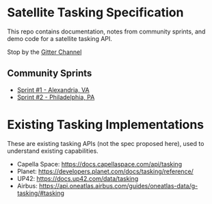 # Satellite Tasking Specification

This repo contains documentation, notes from community sprints, and demo code for a
satellite tasking API.

Stop by the [Gitter Channel](https://gitter.im/satellite-tasking/community?utm_source=share-link&utm_medium=link&utm_campaign=share-link)


## Community Sprints

- [Sprint #1 - Alexandria, VA](community-sprints/sprint1-alexandria.md)
- [Sprint #2 - Philadelphia, PA](community-sprints/sprint2-philly/README.md)


# Existing Tasking Implementations

These are existing tasking APIs (not the spec proposed here), used to understand
existing capabilities.

- Capella Space: https://docs.capellaspace.com/api/tasking
- Planet: https://developers.planet.com/docs/tasking/reference/
- UP42: https://docs.up42.com/data/tasking
- Airbus: https://api.oneatlas.airbus.com/guides/oneatlas-data/g-tasking/#tasking

